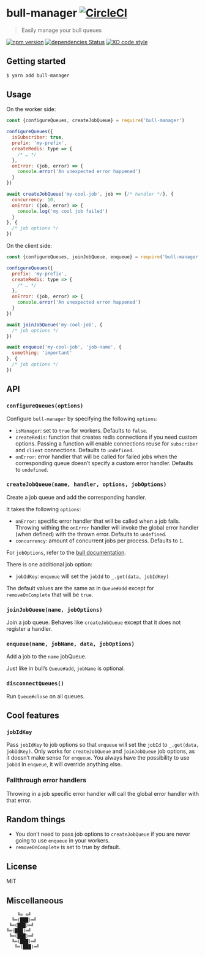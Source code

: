 # bull-manager [![CircleCI](https://circleci.com/gh/tusbar/bull-manager.svg?style=svg)](https://circleci.com/gh/tusbar/bull-manager)

> Easily manage your bull queues

[![npm version](https://badgen.net/npm/v/bull-manager)](https://www.npmjs.com/package/bull-manager)
[![dependencies Status](https://badgen.net/david/dep/tusbar/bull-manager)](https://david-dm.org/tusbar/bull-manager)
[![XO code style](https://badgen.net/badge/code%20style/XO/cyan)](https://github.com/xojs/xo)

## Getting started

```bash
$ yarn add bull-manager
```

## Usage

On the worker side:

```js
const {configureQueues, createJobQueue} = require('bull-manager')

configureQueues({
  isSubscriber: true,
  prefix: 'my-prefix',
  createRedis: type => {
    /* … */
  },
  onError: (job, error) => {
    console.error('An unexpected error happened')
  }
})

await createJobQueue('my-cool-job', job => {/* handler */}, {
  concurrency: 10,
  onError: (job, error) => {
    console.log('my cool job failed')
  }
}, {
  /* job options */
})
```

On the client side:

```js
const {configureQueues, joinJobQueue, enqueue} = require('bull-manager')

configureQueues({
  prefix: 'my-prefix',
  createRedis: type => {
    /* … */
  },
  onError: (job, error) => {
    console.error('An unexpected error happened')
  }
})

await joinJobQueue('my-cool-job', {
  /* job options */
})

await enqueue('my-cool-job', 'job-name', {
  something: 'important'
}, {
  /* job options */
})
```

## API

### `configureQueues(options)`

Configure `bull-manager` by specifying the following `options`:

- `isManager`: set to `true` for workers. Defaults to `false`.
- `createRedis`: function that creates redis connections if you need custom options. Passing a function will enable connections reuse for `subscriber` and `client` connections. Defaults to `undefined`.
- `onError`: error handler that will be called for failed jobs when the corresponding queue doesn’t specify a custom error handler. Defaults to `undefined`.

### `createJobQueue(name, handler, options, jobOptions)`

Create a job queue and add the corresponding handler.

It takes the following `options`:

- `onError`: specific error handler that will be called when a job fails. Throwing withing the `onError` handler will invoke the global error handler (when defined) with the thrown error. Defaults to `undefined`.
- `concurrency`: amount of concurrent jobs per process. Defaults to `1`.

For `jobOptions`, refer to the [bull documentation](https://github.com/OptimalBits/bull/blob/master/REFERENCE.md#queueadd).

There is one additional job option:

- `jobIdKey`: `enqueue` will set the `jobId` to `_.get(data, jobIdKey)`

The default values are the same as in `Queue#add` except for `removeOnComplete` that will be `true`.

### `joinJobQueue(name, jobOptions)`

Join a job queue. Behaves like `createJobQueue` except that it does not register a handler.

### `enqueue(name, jobName, data, jobOptions)`

Add a job to the `name` jobQueue.

Just like in bull’s `Queue#add`, `jobName` is optional.

### `disconnectQueues()`

Run `Queue#close` on all queues.

## Cool features

### `jobIdKey`

Pass `jobIdKey` to job options so that `enqueue` will set the `jobId` to `_.get(data, jobIdKey)`. Only works for `createJobQueue` and `joinJobQueue` job options, as it doesn’t make sense for `enqueue`. You always have the possibility to use `jobId` in `enqueue`, it will override anything else.

### Fallthrough error handlers

Throwing in a job specific error handler will call the global error handler with that error.

## Random things

- You don’t need to pass job options to `createJobQueue` if you are never going to use `enqueue` in your workers.
- `removeOnComplete` is set to true by default.

## License

MIT


## Miscellaneous

```
    ╚⊙ ⊙╝
  ╚═(███)═╝
 ╚═(███)═╝
╚═(███)═╝
 ╚═(███)═╝
  ╚═(███)═╝
   ╚═(███)═╝
```
